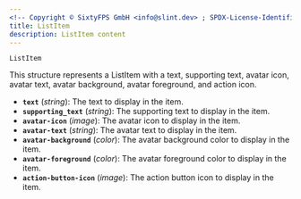 ```yaml
---
<!-- Copyright © SixtyFPS GmbH <info@slint.dev> ; SPDX-License-Identifier: MIT -->
title: ListItem
description: ListItem content
---
```


`ListItem`

This structure represents a ListItem with a text, supporting text, avatar icon, avatar text, avatar background, avatar foreground, and action icon.

- **`text`** (_string_): The text to display in the item.
- **`supporting_text`** (_string_): The supporting text to display in the item.
- **`avatar-icon`** (_image_): The avatar icon to display in the item.
- **`avatar-text`** (_string_): The avatar text to display in the item.
- **`avatar-background`** (_color_): The avatar background color to display in the item.
- **`avatar-foreground`** (_color_): The avatar foreground color to display in the item.
- **`action-button-icon`** (_image_): The action button icon to display in the item.